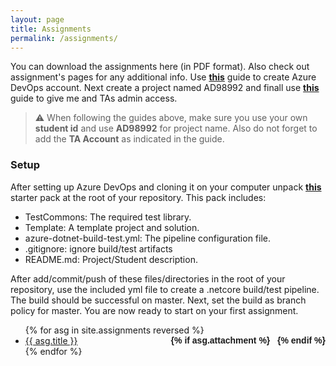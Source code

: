```yaml
---
layout: page
title: Assignments
permalink: /assignments/
---
```


You can download the assignments here (in PDF format). Also check out assignment's pages for any additional info.
Use [**this**](../static_files/docs/AzureDevOpsAccount.pdf) guide to create Azure DevOps account. Next create a project named AD98992 and finall use [**this**](../static_files/docs/AdminAccess.pdf) guide to give me and TAs admin access.  

> ⚠ When following the guides above, make sure you use your own **student id** and use **AD98992** for project name. Also do not forget to add the **TA Account** as indicated in the guide.

### Setup
After setting up Azure DevOps and cloning it on your computer unpack [**this**](../static_files/assignments/AD98992.rar) starter pack at the root of your repository. This pack includes:
* TestCommons\: The required test library.
* Template\: A template project and solution.
* azure-dotnet-build-test.yml: The pipeline configuration file.
* .gitignore: ignore build/test artifacts
* README.md: Project/Student description.

After add/commit/push of these files/directories in the root of your repository, use the included yml file to create a .netcore build/test pipeline. The build should be successful on master. Next, set the build as branch policy for master. You are now ready to start on your first assignment.


<ul id="archive">
{% for asg in site.assignments reversed %}
      <li class="archiveposturl" style="background: transparent">
        <span><a href="{{ asg.url | prepend: site.baseurl}}">{{ asg.title }}</a></span>
<strong style="font-size:100%; font-family: 'Titillium Web', sans-serif; float:right">
<a title="Download problems (pdf)" href="{{ asg.pdf | prepend: site.baseurl }}"><i class="fas fa-file-pdf"></i></a> 
{% if asg.attachment %}
&nbsp; <a title="Download attachments (zip)" href="{{ asg.attachment | prepend: site.baseurl }}"><i class="fas fa-file-archive"></i></a>
{% endif %}
</strong> 
      </li>
{% endfor %}
</ul>